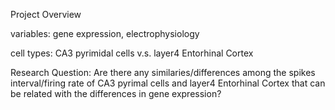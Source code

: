 Project Overview

variables: gene expression, electrophysiology 

cell types: CA3 pyrimidal cells v.s. layer4 Entorhinal Cortex  

Research Question: Are there any similaries/differences among the spikes interval/firing rate of CA3 pyrimal cells and layer4 Entorhinal Cortex that can be related with the differences in gene expression?
